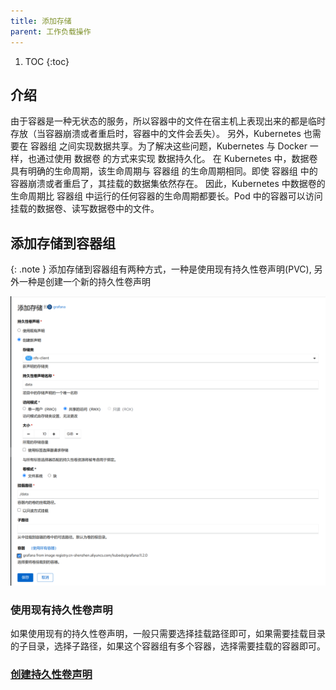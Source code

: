 ```yaml
---
title: 添加存储
parent: 工作负载操作
---
```


1. TOC
{:toc}


## 介绍
由于容器是一种无状态的服务，所以容器中的文件在宿主机上表现出来的都是临时存放（当容器崩溃或者重启时，容器中的文件会丢失）。
另外，Kubernetes 也需要在 容器组 之间实现数据共享。为了解决这些问题，Kubernetes 与 Docker 一样，也通过使用 数据卷 的方式来实现 数据持久化。
在 Kubernetes 中，数据卷具有明确的生命周期，该生命周期与 容器组 的生命周期相同。即使 容器组 中的容器崩溃或者重启了，其挂载的数据集依然存在。
因此，Kubernetes 中数据卷的生命周期比 容器组 中运行的任何容器的生命周期都要长。Pod 中的容器可以访问挂载的数据卷、读写数据卷中的文件。


## 添加存储到容器组

{: .note }
添加存储到容器组有两种方式，一种是使用现有持久性卷声明(PVC), 另外一种是创建一个新的持久性卷声明

![](imgs/add-storage.png)

### 使用现有持久性卷声明

如果使用现有的持久性卷声明，一般只需要选择挂载路径即可，如果需要挂载目录的子目录，选择子路径，如果这个容器组有多个容器，选择需要挂载的容器即可。


### [创建持久性卷声明](../../storage#添加持久性卷声明)



